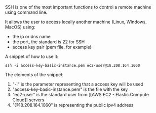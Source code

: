 SSH is one of the most important functions to control a remote machine using command line.

It allows the user to access locally another machine (Linux, Windows, MacOS) using:

- the ip or dns name
- the port, the standard is 22 for SSH
- access key pair (pem file, for example)

A snippet of how to use it:

```
ssh -i access-key-basic-instance.pem ec2-user@18.208.164.1060
```

The elements of the snippet:

1. "-i" is the parameter representing that a access key will be used
2. "access-key-basic-instance.pem" is the file with the key
3. "ec2-user" is the standard user from [[AWS EC2 - Elastic Compute Cloud]] servers
4. "@18.208.164.1060" is representing the public ipv4 address
